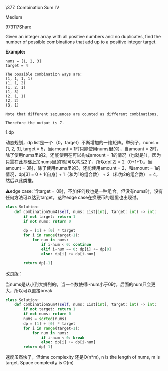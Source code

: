 \377. Combination Sum IV

Medium

973117Share

Given an integer array with all positive numbers and no duplicates, find the number of possible combinations that add up to a positive integer target.

**Example:**

```
nums = [1, 2, 3]
target = 4

The possible combination ways are:
(1, 1, 1, 1)
(1, 1, 2)
(1, 2, 1)
(1, 3)
(2, 1, 1)
(2, 2)
(3, 1)

Note that different sequences are counted as different combinations.

Therefore the output is 7.
```



1.dp

动态规划，dp list是一个（0，target）不断增加的一维矩阵。举例子，nums = [1, 2, 3], target = 5，当amount = 1时只能使用nums里的），当amount = 2时，除了使用nums里的2，还能使用在可以构成amount = 1的情况（也就是1），因为只需在此基础上加nums里的1就可以构成2了，所以dp[2] = 2（0+1+1）。当amount = 3时，除了使用nums里的3，还能使用amount = 2，和amount = 1的情况，dp[3] = 0 + 1(自身) + 1（和为1的组合数） + 2（和为2的组合数） = 4，然后以此类推。

⚠️edge case: 当target = 0时，不加任何数也是一种组合。但没有nums时，没有任何方法可以达到target。这种edge case在换硬币的题里也出现过。

```python
class Solution:
    def combinationSum4(self, nums: List[int], target: int) -> int:
        if not target: return 1
        if not nums: return 0
        
        dp = [1] + [0] * target
        for i in range(target+1):
            for num in nums:
                if i-num < 0: continue
                elif i-num == 0: dp[i] += dp[0]
                else: dp[i] += dp[i-num]

        return dp[-1]
```



改良版：

当nums是从小到大排列的，当一个数使得i-num小于0时，后面的num只会更大，所以可以直接break

```python
class Solution:
    def combinationSum4(self, nums: List[int], target: int) -> int:
        if not target: return 1
        if not nums: return 0
        nums = sorted(nums)
        dp = [1] + [0] * target
        for i in range(target+1):
            for num in nums:
                if i-num < 0: break
                else: dp[i] += dp[i-num]
        return dp[-1]
```

速度虽然快了，但time complexity 还是O(n*m), n is the length of nums, m is target. Space complexity is O(m)